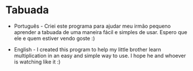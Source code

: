 # Tabuada

- Português -
Criei este programa para ajudar meu irmão pequeno aprender a tabuada de uma maneira fácil e simples de usar. Espero que ele e quem estiver vendo goste :)

- English -
I created this program to help my little brother learn multiplication in an easy and simple way to use. I hope he and whoever is watching like it :)
